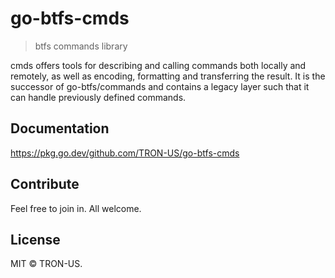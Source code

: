 # go-btfs-cmds

> btfs commands library

cmds offers tools for describing and calling commands both locally and remotely, as well as encoding, formatting and transferring the result. It is the successor of go-btfs/commands and contains a legacy layer such that it can handle previously defined commands.

## Documentation

https://pkg.go.dev/github.com/TRON-US/go-btfs-cmds

## Contribute

Feel free to join in. All welcome.

## License

MIT © TRON-US.


